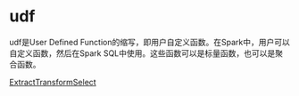 # udf

udf是User Defined Function的缩写，即用户自定义函数。在Spark中，用户可以自定义函数，然后在Spark SQL中使用。这些函数可以是标量函数，也可以是聚合函数。

[ExtractTransformSelect](ExtractTransformSelect.md)
